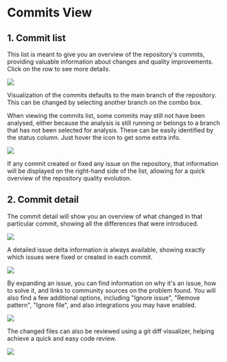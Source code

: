 # Commits View

## 1. Commit list

This list is meant to give you an overview of the repository's commits, providing valuable information about changes and quality improvements. Click on the row to see more details.

![](/images/blobid0.png)

Visualization of the commits defaults to the main branch of the repository. This can be changed by selecting another branch on the combo box.

When viewing the commits list, some commits may still not have been analysed, either because the analysis is still running or belongs to a branch that has not been selected for analysis. These can be easily identified by the status column. Just hover the icon to get some extra info.

![](/images/blobid1.png)

If any commit created or fixed any issue on the repository, that information will be displayed on the right-hand side of the list, allowing for a quick overview of the repository quality evolution.


## 2. Commit detail

The commit detail will show you an overview of what changed in that particular commit, showing all the differences that were introduced.

![](/images/blobid2.png)



A detailed issue delta information is always available, showing exactly which issues were fixed or created in each commit.

![](/hc/en-us/article_attachments/207480065/Screen_Shot_2016-10-11_at_10.00.39.png)

By expanding an issue, you can find information on why it's an issue, how to solve it, and links to community sources on the problem found.
You will also find a few additional options, including "Ignore issue", "Remove pattern", "Ignore file", and also integrations you may have enabled.

![](/hc/en-us/article_attachments/207480045/Screen_Shot_2016-10-11_at_10.03.18.png)



The changed files can also be reviewed using a git diff visualizer, helping achieve a quick and easy code review.

![](/hc/en-us/article_attachments/207440649/Screen_Shot_2016-10-11_at_10.00.55.png)
